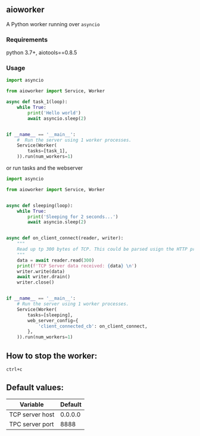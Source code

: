 ## aioworker

A Python worker running over `asyncio`

### Requirements

python 3.7+, aiotools==0.8.5

### Usage

```python
import asyncio

from aioworker import Service, Worker

async def task_1(loop):
    while True:
        print('Hello world')
        await asyncio.sleep(2)


if __name__ == '__main__':
    #  Run the server using 1 worker processes.
    Service(Worker(
        tasks=[task_1],
    )).run(num_workers=1)
```

or run tasks and the webserver

```python
import asyncio

from aioworker import Service, Worker


async def sleeping(loop):
    while True:
        print('Sleeping for 2 seconds...')
        await asyncio.sleep(2)


async def on_client_connect(reader, writer):
    """
    Read up tp 300 bytes of TCP. This could be parsed usign the HTTP protocol for example
    """
    data = await reader.read(300)
    print(f'TCP Server data received: {data} \n')
    writer.write(data)
    await writer.drain()
    writer.close()


if __name__ == '__main__':
    # Run the server using 1 worker processes.
    Service(Worker(
        tasks=[sleeping],
        web_server_config={
            'client_connected_cb': on_client_connect,
        },
    )).run(num_workers=1)

```

## How to stop the worker:

`ctrl+c`

## Default values:

| Variable | Default |
|----------|---------|
| TCP server host| 0.0.0.0|
| TPC server port | 8888 |
